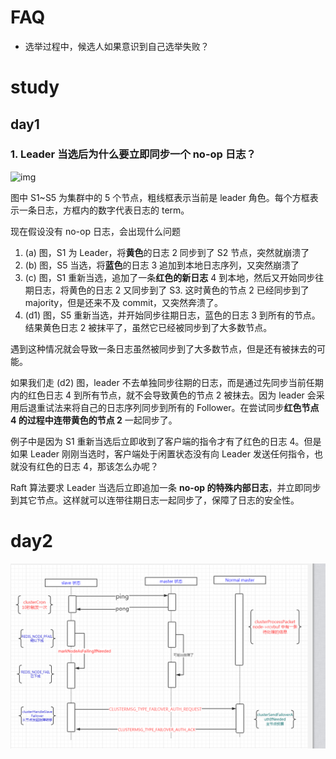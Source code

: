 # FAQ

- 选举过程中，候选人如果意识到自己选举失败？



# study

## day1

### 1. Leader 当选后为什么要立即同步一个 no-op 日志？



![img](https://pic3.zhimg.com/v2-55aeed616c42bd27389e9dc1c65984c6_r.jpg)

图中 S1~S5 为集群中的 5 个节点，粗线框表示当前是 leader 角色。每个方框表示一条日志，方框内的数字代表日志的 term。

现在假设没有 no-op 日志，会出现什么问题



1. (a) 图，S1 为 Leader，将**黄色**的日志 2 同步到了 S2 节点，突然就崩溃了
2. (b) 图，S5 当选，将**蓝色**的日志 3 追加到本地日志序列，又突然崩溃了
3. (c) 图，S1 重新当选，追加了一条**红色的新日志** 4 到本地，然后又开始同步往期日志，将黄色的日志 2 又同步到了 S3. 这时黄色的节点 2 已经同步到了 majority，但是还来不及 commit，又突然奔溃了。
4. (d1) 图，S5 重新当选，并开始同步往期日志，蓝色的日志 3 到所有的节点。结果黄色日志 2 被抹平了，虽然它已经被同步到了大多数节点。

遇到这种情况就会导致一条日志虽然被同步到了大多数节点，但是还有被抹去的可能。

如果我们走 (d2) 图，leader 不去单独同步往期的日志，而是通过先同步当前任期内的红色日志 4 到所有节点，就不会导致黄色的节点 2 被抹去。因为 leader 会采用后退重试法来将自己的日志序列同步到所有的 Follower。在尝试同步**红色节点 4 的过程中连带黄色的节点 2** 一起同步了。

例子中是因为 S1 重新当选后立即收到了客户端的指令才有了红色的日志 4。但是如果 Leader 刚刚当选时，客户端处于闲置状态没有向 Leader 发送任何指令，也就没有红色的日志 4，那该怎么办呢？

Raft 算法要求 Leader 当选后立即追加一条 **no-op 的特殊内部日志**，并立即同步到其它节点。这样就可以连带往期日志一起同步了，保障了日志的安全性。

# day2

![image-20191218200701700](02分布式/..images/image-20191218200701700.png)